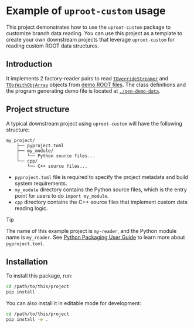 # Example of `uproot-custom` usage

This project demonstrates how to use the `uproot-custom` package to customize branch data reading. You can use this project as a template to create your own downstream projects that leverage `uproot-custom` for reading custom ROOT data structures.

## Introduction

It implements 2 factory-reader pairs to read [`TOverrideStreamer`](./gen-demo-data/include/TOverrideStreamer.hh) and [`TObjWithObjArray`](./gen-demo-data/include/TObjInObjArray.hh) objects from [demo ROOT files](./tests/demo-data.root). The class definitions and the program generating demo file is located at [`./gen-demo-data`](./gen-demo-data/).

## Project structure

A typical downstream project using `uproot-custom` will have the following structure:

```
my_project/
    ├── pyproject.toml
    ├── my_module/
    │   └── Python source files...
    └── cpp/
        └── C++ source files...
```

- `pyproject.toml` file is required to specify the project metadata and build system requirements.
- `my_module` directory contains the Python source files, which is the entry point for users to do `import my_module`. 
- `cpp` directory contains the C++ source files that implement custom data reading logic.

> [!TIP]
> The name of this example project is `my-reader`, and the Python module name is `my_reader`. See [Python Packaging User Guide](https://packaging.python.org/en/latest/guides/writing-pyproject-toml/) to learn more about `pyproject.toml`.

## Installation

To install this package, run:

```bash
cd /path/to/this/project
pip install .
```

You can also install it in editable mode for development:

```bash
cd /path/to/this/project
pip install -e .
```
